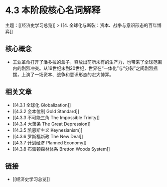 # 4.3 本阶段核心名词解释

主题：[[经济史学习总览]] > [[4. 全球化与断裂：资本、战争与意识形态的百年博弈]]

## 核心概念

- 工业革命打开了潘多拉的盒子，释放出前所未有的生产力，也带来了全球范围内的剧烈冲突。从19世纪末到20世纪，世界在“一体化”与“分裂”之间剧烈摇摆，上演了一场资本、战争和意识形态的宏大博弈。

## 相关文章

- [[4.3.1 全球化 Globalization]]
- [[4.3.2 金本位制 Gold Standard]]
- [[4.3.3 不可能三角 The Impossible Trinity]]
- [[4.3.4 大萧条 The Great Depression]]
- [[4.3.5 凯恩斯主义 Keynesianism]]
- [[4.3.6 罗斯福新政 The New Deal]]
- [[4.3.7 计划经济 Planned Economy]]
- [[4.3.8 布雷顿森林体系 Bretton Woods System]]

## 链接

- [[经济史学习总览]]
